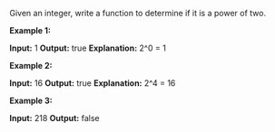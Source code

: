 
Given an integer, write a function to determine if it is a power of two.

**Example 1:**

**Input:** 1
**Output:** true 
**Explanation:** 2^0 = 1

**Example 2:**

**Input:** 16
**Output:** true
**Explanation:** 2^4 = 16

**Example 3:**

**Input:** 218
**Output:** false